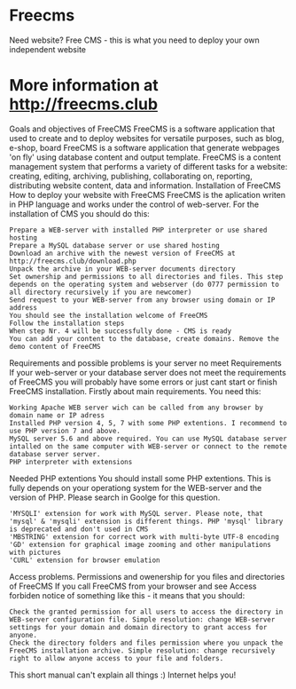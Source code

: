 # Freecms
Need website? Free CMS - this is what you need to deploy your own independent website
# More information at http://freecms.club

Goals and objectives of FreeCMS
FreeCMS is a software application that used to create and to deploy websites for versatile purposes, such as blog, e-shop, board
FreeCMS is a software application that generate webpages 'on fly' using database content and output template.
FreeCMS is a content management system that performs a variety of different tasks for a website: creating, editing, archiving, publishing, collaborating on, reporting, distributing website content, data and information.
Installation of FreeCMS
How to deploy your website with FreeCMS
FreeCMS is the aplication writen in PHP language and works under the control of web-server. For the installation of CMS you should do this:

    Prepare a WEB-server with installed PHP interpreter or use shared hosting
    Prepare a MySQL database server or use shared hosting
    Download an archive with the newest version of FreeCMS at http://freecms.club/download.php
    Unpack the archive in your WEB-server documents directory
    Set ownership and permissions to all directories and files. This step depends on the operating system and webserver (do 0777 permission to all directory recursively if you are newcomer)
    Send request to your WEB-server from any browser using domain or IP address
    You should see the installation welcome of FreeCMS
    Follow the installation steps
    When step Nr. 4 will be successfully done - CMS is ready
    You can add your content to the database, create domains. Remove the demo content of FreeCMS

Requirements and possible problems is your server no meet Requirements
If your web-server or your database server does not meet the requirements of FreeCMS you will probably have some errors or just cant start or finish FreeCMS installation. Firstly about main requirements. You need this:

    Working Apache WEB server wich can be called from any browser by domain name or IP adress
    Installed PHP version 4, 5, 7 with some PHP extentions. I recommend to use PHP version 7 and above.
    MySQL server 5.6 and above required. You can use MySQL database server intalled on the same computer with WEB-server or connect to the remote database server server.
    PHP interpreter with extensions

Needed PHP extentions
You should install some PHP extentions. This is fully depends on your operationg system for the WEB-server and the version of PHP. Please search in Goolge for this question.

    'MYSQLI' extension for work with MySQL server. Please note, that 'mysql' & 'mysqli' extension is different things. PHP 'mysql' library is deprecated and don't used in CMS
    'MBSTRING' extension for correct work with multi-byte UTF-8 encoding
    'GD' extension for graphical image zooming and other manipulations with pictures
    'CURL' extension for browser emulation

Access problems. Permissions and owenership for you files and directories of FreeCMS
If you call FreeCMS from your browser and see Access forbiden notice of something like this - it means that you should:

    Check the granted permission for all users to access the directory in WEB-server configuration file. Simple resolution: change WEB-server settings for your domain and domain directory to grant access for anyone.
    Check the directory folders and files permission where you unpack the FreeCMS installation archive. Simple resolution: change recursively right to allow anyone access to your file and folders.

This short manual can't explain all things :) Internet helps you!
